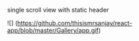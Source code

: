 single scroll view with static header

![] (https://github.com/thisismrsanjay/react-app/blob/master/Gallery/app.gif)